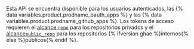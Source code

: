 Esta API se encuentra disponible para los usuarios autenticados, las {% data variables.product.prodname_oauth_apps %} y las {% data variables.product.prodname_github_apps %}. Los tokens de acceso requieren el [alcance `repo`](/apps/building-oauth-apps/understanding-scopes-for-oauth-apps/#available-scopes) para los repositorios privados y el [alcance`public_repo`](/apps/building-oauth-apps/understanding-scopes-for-oauth-apps/#available-scopes) para los repositorios {% ifversion ghae %}internos{% else %}públicos{% endif %}.
